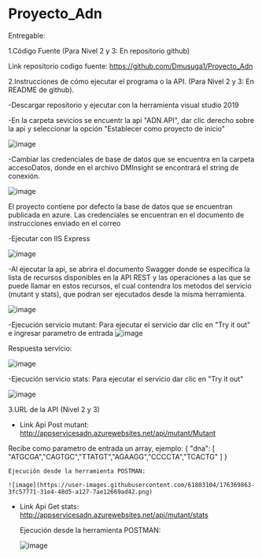 # Proyecto_Adn

Entregable:

1.Código Fuente (Para Nivel 2 y 3: En repositorio github)

  Link repositorio codigo fuente: https://github.com/Dmusuga1/Proyecto_Adn
  
2.Instrucciones de cómo ejecutar el programa o la API. (Para Nivel 2 y 3: En README de github).

  -Descargar repositorio y ejecutar con la herramienta visual studio 2019
  
  -En la carpeta sevicios se encuentr la api "ADN.API", dar clic derecho sobre la api y seleccionar la opción "Establecer como proyecto de inicio" 
  
   ![image](https://user-images.githubusercontent.com/61803104/176366644-5ea13032-ae2e-4cd3-85bf-ac5a572e8276.png)

  -Cambiar las credenciales de base de datos que se encuentra en la carpeta accesoDatos, donde en el archivo DMInsight se encontrará el string de conexión.
  
  ![image](https://user-images.githubusercontent.com/61803104/176367235-ff7aa734-885b-40ad-b9d0-21f2f482f9c0.png)
  
  El proyecto contiene por defecto la base de datos que se encuentran  publicada en azure. Las credenciales se encuentran en el documento de instrucciones enviado en el correo
  
  -Ejecutar con IIS Express 
  
  ![image](https://user-images.githubusercontent.com/61803104/176367615-e81d9462-b6bf-42b6-bb7f-0aefa56a2042.png)

  -Al ejecutar la api, se abrira el documento Swagger donde se especifica la lista de recursos disponibles en la API REST y las operaciones a las que se puede llamar    en estos recursos, el cual contendra los metodos del servicio (mutant y stats), que podran ser ejecutados desde la misma herramienta.
  
  ![image](https://user-images.githubusercontent.com/61803104/176368200-d3d02f4c-26a7-4bc1-b869-89ea5d929156.png)

  -Ejecución servicio mutant: Para ejecutar el servicio dar clic en "Try it out" e ingresar parametro de entrada
  ![image](https://user-images.githubusercontent.com/61803104/176368678-ea0c891c-cd39-4aa9-85df-82c6dffa05f9.png)

  Respuesta servicio:
  
  ![image](https://user-images.githubusercontent.com/61803104/176368847-00e32110-3c6a-497e-a4ca-f1ae79da4e54.png)

  
  
  -Ejecución servicio stats: Para ejecutar el servicio dar clic en "Try it out"
  
  ![image](https://user-images.githubusercontent.com/61803104/176369121-8f7e0776-e67b-4916-a272-2fe8eac6c5e6.png)



3.URL de la API (Nivel 2 y 3)

- Link Api Post mutant: http://appservicesadn.azurewebsites.net/api/mutant/Mutant

Recibe como parametro de entrada un array, ejemplo: 
		{
  		   "dna": [
   			    "ATGCGA","CAGTGC","TTATGT","AGAAGG","CCCCTA","TCACTG"
  			  ]
		}
    
    Ejecución desde la herramienta POSTMAN:
    
    ![image](https://user-images.githubusercontent.com/61803104/176369863-3fc57771-31e4-48d5-a127-7ae12669ad42.png)

    
- Link Api Get stats: http://appservicesadn.azurewebsites.net/api/mutant/stats

    Ejecución desde la herramienta POSTMAN:
    
    ![image](https://user-images.githubusercontent.com/61803104/176369581-fa3813b1-c33e-497c-8fe6-66d3f0e90684.png)

    
  
  
